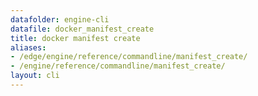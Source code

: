 ```yaml
---
datafolder: engine-cli
datafile: docker_manifest_create
title: docker manifest create
aliases:
- /edge/engine/reference/commandline/manifest_create/
- /engine/reference/commandline/manifest_create/
layout: cli
---
```


<!--
此页面是根据 Docker 源代码自动生成的。如果您想建议更改此处显示的文本，请在 GitHub 上的源代码仓库中打开一个工单或拉取请求：

https://github.com/docker/cli
-->
